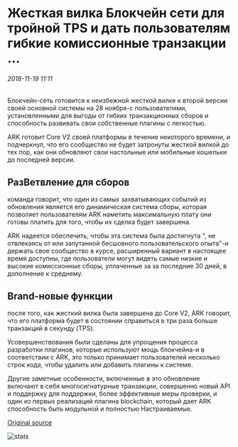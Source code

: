 # Жесткая вилка Блокчейн сети для тройной TPS и дать пользователям гибкие комиссионные транзакции ...

###### 2018-11-19 11:11

Блокчейн-сеть готовится к неизбежной жесткой вилке к второй версии своей основной системы на 28 ноября-с пользователями, установленными для выгоды от гибких транзакционных сборов и способность развивать свои собственные плагины с легкостью.

ARK готовит Core V2 своей платформы в течение некоторого времени, и подчеркнул, что его сообщество не будет затронуты жесткой вилкой до тех пор, как они обновляют свои настольные или мобильные кошельки до последней версии.

## РазВетвление для сборов

команда говорит, что один из самых захватывающих событий из обновления является его динамическая система сборы, которая позволяет пользователям ARK наметить максимальную плату они готовы платить для того, чтобы их сделка будет завершена.

ARK надеется обеспечить, чтобы эта система была достигнута ", не отвлекаясь от или запутанной бесшовного пользовательского опыта"-и держать свое сообщество в курсе, расширенный вариант в настоящее время доступны, где пользователи могут видеть самые низкие и высокие комиссионные сборы, уплаченные за за последние 30 дней, в дополнение к среднему.

## Brand-новые функции

после того, как жесткий вилка была завершена до Core V2, ARK говорит, что его платформа будет в состоянии справиться в три раза больше транзакций в секунду (TPS).

Усовершенствования были сделаны для упрощения процесса разработки плагинов, которые используют мощь блокчейна-и в соответствии с ARK, это только принимает пользователей несколько строк кода, чтобы удалить или добавить плагины к системе.

Другие заметные особенности, включенные в это обновление включают в себя многосигнатурные транзакции, совершенно новый API и поддержку для поддержки, более эффективные меры проверки, и один из первых реализаций плагина blockchain, который дает ARK способность быть модульной и полностью Настраиваемые.

[Original source](https://cointelegraph.com/news/blockchain-networks-hard-fork-to-triple-tps-and-give-users-flexible-transaction-fees)

![stats](https://c.statcounter.com/11760860/0/a89fa40b/1/ "stats")